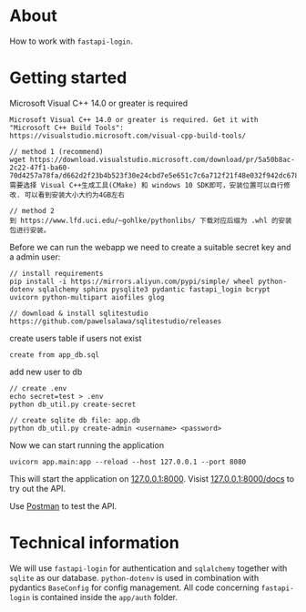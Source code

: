 # About
How to work with `fastapi-login`.

# Getting started

Microsoft Visual C++ 14.0 or greater is required
```
Microsoft Visual C++ 14.0 or greater is required. Get it with "Microsoft C++ Build Tools": https://visualstudio.microsoft.com/visual-cpp-build-tools/

// method 1 (recommend)
wget https://download.visualstudio.microsoft.com/download/pr/5a50b8ac-2c22-47f1-ba60-70d4257a78fa/d662d2f23b4b523f30e24cbd7e5e651c7c6a712f21f48e032f942dc678f08beb/vs_Community.exe
需要选择 Visual C++生成工具(CMake) 和 windows 10 SDK即可，安装位置可以自行修改. 可以看到安装大小大约为4GB左右

// method 2
到 https://www.lfd.uci.edu/~gohlke/pythonlibs/ 下载对应后缀为 .whl 的安装包进行安装。
```

Before we can run the webapp we need to create a suitable secret key and a admin user:
```
// install requirements
pip install -i https://mirrors.aliyun.com/pypi/simple/ wheel python-dotenv sqlalchemy sphinx pysqlite3 pydantic fastapi_login bcrypt uvicorn python-multipart aiofiles glog

// download & install sqlitestudio
https://github.com/pawelsalawa/sqlitestudio/releases
```

create users table if users not exist
```
create from app_db.sql
```

add new user to db
```
// create .env
echo secret=test > .env
python db_util.py create-secret

// create sqlite db file: app.db
python db_util.py create-admin <username> <password>
```

Now we can start running the application
```
uvicorn app.main:app --reload --host 127.0.0.1 --port 8080
```

This will start the application on [127.0.0.1:8000](127.0.0.1:8000).
Visist [127.0.0.1:8000/docs](127.0.0.1:8000/docs) to try out the API.

Use [Postman](https://www.postman.com) to test the API.



# Technical information
We will use `fastapi-login` for authentication and `sqlalchemy` together with `sqlite` as our database.
`python-dotenv` is used in combination with pydantics `BaseConfig` for config management.
All code concerning `fastapi-login` is contained inside the `app/auth` folder.

